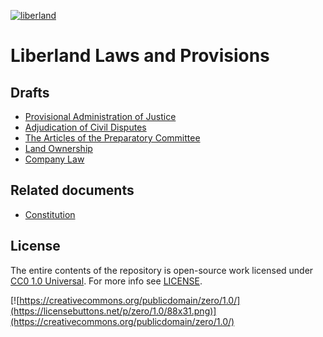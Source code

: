[![liberland](http://liberland.org/addons/image/Liberland_znak_small.png)](https://github.com/liberland/liberland)

# Liberland Laws and Provisions

## Drafts

* [Provisional Administration of Justice](drafts/The_Articles_of_the_Preparatory_Committee.md)
* [Adjudication of Civil Disputes](drafts/Adjudication_of_Civil_Disputes.md)
* [The Articles of the Preparatory Committee](drafts/The_Articles_of_the_Preparatory_Committee.md)
* [Land Ownership](https://github.com/liberland/laws/blob/Laws-Current/drafts/Land_Ownership.md)
* [Company Law](https://github.com/liberland/laws/blob/Laws-Current/Company%20Act/Company%20Act.md)

## Related documents

* [Constitution](https://github.com/liberland/constitution/blob/master/Constitution.md)

## License

The entire contents of the repository is open-source work licensed under [CC0 1.0 Universal](https://creativecommons.org/publicdomain/zero/1.0/). For more info see [LICENSE](LICENSE).

[![https://creativecommons.org/publicdomain/zero/1.0/](https://licensebuttons.net/p/zero/1.0/88x31.png)](https://creativecommons.org/publicdomain/zero/1.0/)
